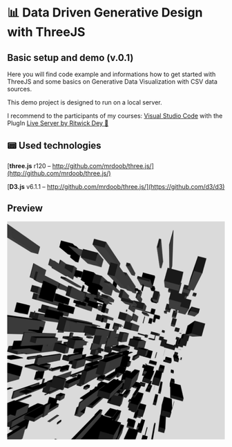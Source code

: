 # 📊 Data Driven Generative Design with ThreeJS 
## Basic setup and demo (v.0.1)

Here you will find code example and informations how to get started with ThreeJS and some basics on Generative Data Visualization with CSV data sources.

This demo project is designed to run on a local server.

I recommend to the participants of my courses: 
[Visual Studio Code](https://code.visualstudio.com) with the PlugIn [Live Server by Ritwick Dey 🔗](https://marketplace.visualstudio.com/items?itemName=ritwickdey.LiveServer)

## 📟 Used technologies
[**three.js** r120 – http://github.com/mrdoob/three.js/](http://github.com/mrdoob/three.js/)

[**D3.js** v6.1.1 – http://github.com/mrdoob/three.js/](https://github.com/d3/d3)

## Preview
![Screenshot](https://github.com/Fraaanz/Data-Driven-Generative-Design-Basics/raw/master/preview.jpg)
